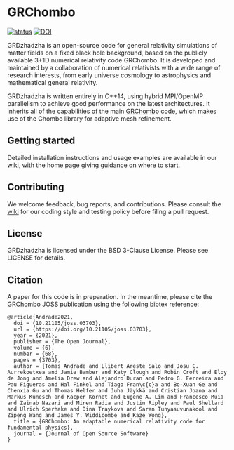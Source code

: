 # GRChombo

[![status](https://joss.theoj.org/papers/af52e7f1b7637bfa68818fde7c1a34de/status.svg)](https://joss.theoj.org/papers/af52e7f1b7637bfa68818fde7c1a34de)
[![DOI](https://zenodo.org/badge/118786602.svg)](https://zenodo.org/badge/latestdoi/118786602)

GRDzhadzha is an open-source code for general relativity simulations 
of matter fields on a fixed black hole background, based on the publicly available 
3+1D numerical relativity code GRChombo.
It is developed and maintained by a collaboration of numerical relativists with a
wide range of research interests, from early universe cosmology to astrophysics
and mathematical general relativity.

GRDzhadzha is written entirely in C++14, using hybrid MPI/OpenMP 
parallelism to achieve good performance on the latest architectures.
It inherits all of the capabilities of the main [GRChombo](https://github.com/GRChombo/GRChombo) 
code, which makes use of the Chombo library for adaptive mesh refinement.

## Getting started
Detailed installation instructions and usage examples are available in
our [wiki](https://github.com/GRChombo/GRDzhadzha/wiki), with the home page giving guidance on where to start.

## Contributing
We welcome feedback, bug reports, and contributions. Please consult the [wiki](https://github.com/GRChombo/GRDzhadzha/wiki)
for our coding style and testing policy before filing a pull request.

## License
GRDzhadzha is licensed under the BSD 3-Clause License. Please see LICENSE for details.

## Citation
A paper for this code is in preparation. In the meantime, please cite the GRChombo JOSS publication using the following bibtex reference:

```
@article{Andrade2021,
  doi = {10.21105/joss.03703},
  url = {https://doi.org/10.21105/joss.03703},
  year = {2021},
  publisher = {The Open Journal},
  volume = {6},
  number = {68},
  pages = {3703},
  author = {Tomas Andrade and Llibert Areste Salo and Josu C. Aurrekoetxea and Jamie Bamber and Katy Clough and Robin Croft and Eloy de Jong and Amelia Drew and Alejandro Duran and Pedro G. Ferreira and Pau Figueras and Hal Finkel and Tiago Fran\c{c}a and Bo-Xuan Ge and Chenxia Gu and Thomas Helfer and Juha Jäykkä and Cristian Joana and Markus Kunesch and Kacper Kornet and Eugene A. Lim and Francesco Muia and Zainab Nazari and Miren Radia and Justin Ripley and Paul Shellard and Ulrich Sperhake and Dina Traykova and Saran Tunyasuvunakool and Zipeng Wang and James Y. Widdicombe and Kaze Wong},
  title = {GRChombo: An adaptable numerical relativity code for fundamental physics},
  journal = {Journal of Open Source Software}
}
```
